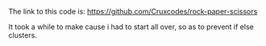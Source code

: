 The link to this code is: https://github.com/Cruxcodes/rock-paper-scissors

It took a while to make cause i had to start all over, so as to prevent if else clusters.
